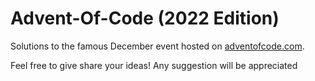 # Advent-Of-Code (2022 Edition)

Solutions to the famous December event hosted on [adventofcode.com](https://adventofcode.com/).

Feel free to give share your ideas! Any suggestion will be appreciated
